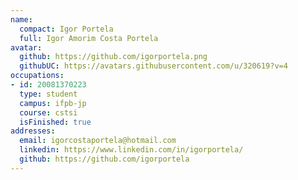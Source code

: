 ```yaml
---
name:
  compact: Igor Portela
  full: Igor Amorim Costa Portela
avatar:
  github: https://github.com/igorportela.png
  githubUC: https://avatars.githubusercontent.com/u/320619?v=4
occupations:
- id: 20081370223
  type: student
  campus: ifpb-jp
  course: cstsi
  isFinished: true
addresses:
  email: igorcostaportela@hotmail.com
  linkedin: https://www.linkedin.com/in/igorportela/
  github: https://github.com/igorportela
---
```

